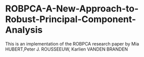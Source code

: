 # ROBPCA-A-New-Approach-to-Robust-Principal-Component-Analysis
This is an implementation of the ROBPCA research paper by Mia HUBERT,Peter J. ROUSSEEUW, Karlien VANDEN BRANDEN
